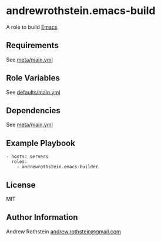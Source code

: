 andrewrothstein.emacs-build
=========

A role to build [Emacs](https://www.gnu.org/software/emacs/)

Requirements
------------

See [meta/main.yml](meta/main.yml)

Role Variables
--------------

See [defaults/main.yml](defaults/main.yml)

Dependencies
------------

See [meta/main.yml](meta/main.yml)

Example Playbook
----------------

```
- hosts: servers
  roles:
    - andrewrothstein.emacs-builder
```

License
-------

MIT

Author Information
------------------

Andrew Rothstein <andrew.rothstein@gmail.com>

